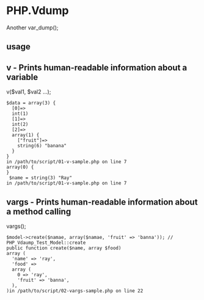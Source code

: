 # PHP.Vdump

Another var_dump();

## usage

## v - Prints human-readable information about a variable 
v($val1, $val2 ...);


	$data = array(3) {
	  [0]=>
	  int(1)
	  [1]=>
	  int(2)
	  [2]=>
	  array(1) {
	    ["fruit"]=>
	    string(6) "banana"
	  }
	}
	in /path/to/script/01-v-sample.php on line 7
	array(0) {
	}
	 $name = string(3) "Ray"
	in /path/to/script/01-v-sample.php on line 7


## vargs - Prints human-readable information about a method calling 
vargs();

	$model->create($namae, array($namae, 'fruit' => 'banna')); // PHP_Vdaump_Test_Model::create
	public function create($name, array $food)
	array (
	  'name' => 'ray',
	  'food' => 
	  array (
	    0 => 'ray',
	    'fruit' => 'banna',
	  ),
	)in /path/to/script/02-vargs-sample.php on line 22
